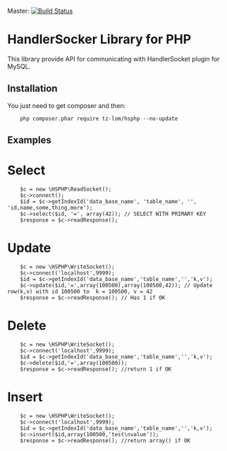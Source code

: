 Master: [![Build Status](https://api.travis-ci.org/tz-lom/HSPHP.png?branch=master)](http://travis-ci.org/tz-lom/HSPHP)

# HandlerSocker Library for PHP

This library provide API for communicating with HandlerSocket plugin for MySQL.

## Installation

You just need to get composer and then:

        php composer.phar require tz-lom/hsphp --no-update

## Examples

# Select

        $c = new \HSPHP\ReadSocket();
        $c->connect();
        $id = $c->getIndexId('data_base_name', 'table_name', '', 'id,name,some,thing,more');
        $c->select($id, '=', array(42)); // SELECT WITH PRIMARY KEY
        $response = $c->readResponse();

# Update

		$c = new \HSPHP\WriteSocket();
		$c->connect('localhost',9999);
		$id = $c->getIndexId('data_base_name','table_name','','k,v');
		$c->update($id,'=',array(100500),array(100500,42)); // Update row(k,v) with id 100500 to  k = 100500, v = 42
		$response = $c->readResponse(); // Has 1 if OK

# Delete

		$c = new \HSPHP\WriteSocket();
		$c->connect('localhost',9999);
		$id = $c->getIndexId('data_base_name','table_name','','k,v');
		$c->delete($id,'=',array(100500));
		$response = $c->readResponse(); //return 1 if OK

# Insert

		$c = new \HSPHP\WriteSocket();
		$c->connect('localhost',9999);
		$id = $c->getIndexId('data_base_name','table_name','','k,v');
		$c->insert($id,array(100500,'test\nvalue'));
		$response = $c->readResponse(); //return array() if OK


